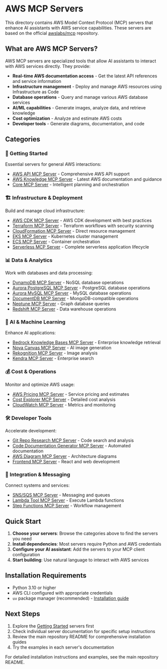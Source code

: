 # AWS MCP Servers

This directory contains AWS Model Context Protocol (MCP) servers that enhance AI assistants with AWS service capabilities. These servers are based on the official [awslabs/mcp](https://github.com/awslabs/mcp) repository.

## What are AWS MCP Servers?

AWS MCP servers are specialized tools that allow AI assistants to interact with AWS services directly. They provide:

- **Real-time AWS documentation access** - Get the latest API references and service information
- **Infrastructure management** - Deploy and manage AWS resources using Infrastructure as Code
- **Database operations** - Query and manage various AWS database services
- **AI/ML capabilities** - Generate images, analyze data, and retrieve knowledge
- **Cost optimization** - Analyze and estimate AWS costs
- **Developer tools** - Generate diagrams, documentation, and code

## Categories

### 🚀 Getting Started
Essential servers for general AWS interactions:
- [AWS API MCP Server](./aws-api/) - Comprehensive AWS API support
- [AWS Knowledge MCP Server](./aws-knowledge/) - Latest AWS documentation and guidance
- [Core MCP Server](./core/) - Intelligent planning and orchestration

### 🏗️ Infrastructure & Deployment
Build and manage cloud infrastructure:
- [AWS CDK MCP Server](./cdk/) - AWS CDK development with best practices
- [Terraform MCP Server](./terraform/) - Terraform workflows with security scanning
- [CloudFormation MCP Server](./cloudformation/) - Direct resource management
- [EKS MCP Server](./eks/) - Kubernetes cluster management
- [ECS MCP Server](./ecs/) - Container orchestration
- [Serverless MCP Server](./serverless/) - Complete serverless application lifecycle

### 📊 Data & Analytics
Work with databases and data processing:
- [DynamoDB MCP Server](./dynamodb/) - NoSQL database operations
- [Aurora PostgreSQL MCP Server](./postgres/) - PostgreSQL database operations
- [Aurora MySQL MCP Server](./mysql/) - MySQL database operations
- [DocumentDB MCP Server](./documentdb/) - MongoDB-compatible operations
- [Neptune MCP Server](./neptune/) - Graph database queries
- [Redshift MCP Server](./redshift/) - Data warehouse operations

### 🤖 AI & Machine Learning
Enhance AI applications:
- [Bedrock Knowledge Bases MCP Server](./bedrock-kb/) - Enterprise knowledge retrieval
- [Nova Canvas MCP Server](./nova-canvas/) - AI image generation
- [Rekognition MCP Server](./rekognition/) - Image analysis
- [Kendra MCP Server](./kendra/) - Enterprise search

### 💰 Cost & Operations
Monitor and optimize AWS usage:
- [AWS Pricing MCP Server](./pricing/) - Service pricing and estimates
- [Cost Explorer MCP Server](./cost-explorer/) - Detailed cost analysis
- [CloudWatch MCP Server](./cloudwatch/) - Metrics and monitoring

### 🛠️ Developer Tools
Accelerate development:
- [Git Repo Research MCP Server](./git-repo-research/) - Code search and analysis
- [Code Documentation Generator MCP Server](./code-doc-gen/) - Automated documentation
- [AWS Diagram MCP Server](./aws-diagram/) - Architecture diagrams
- [Frontend MCP Server](./frontend/) - React and web development

### 📡 Integration & Messaging
Connect systems and services:
- [SNS/SQS MCP Server](./sns-sqs/) - Messaging and queues
- [Lambda Tool MCP Server](./lambda-tool/) - Execute Lambda functions
- [Step Functions MCP Server](./stepfunctions/) - Workflow management

## Quick Start

1. **Choose your servers**: Browse the categories above to find the servers you need
2. **Install dependencies**: Most servers require Python and AWS credentials
3. **Configure your AI assistant**: Add the servers to your MCP client configuration
4. **Start building**: Use natural language to interact with AWS services

## Installation Requirements

- Python 3.10 or higher
- AWS CLI configured with appropriate credentials
- `uv` package manager (recommended) - [Installation guide](https://docs.astral.sh/uv/getting-started/installation/)

## Next Steps

1. Explore the [Getting Started](#-getting-started) servers first
2. Check individual server documentation for specific setup instructions
3. Review the main repository README for comprehensive installation guides
4. Try the examples in each server's documentation

For detailed installation instructions and examples, see the main repository README.